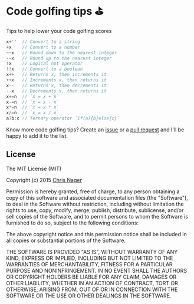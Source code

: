 # Code golfing tips :golf:
Tips to help lower your code golfing scores

```js
x+''  // Convert to a string
+x    // Convert to a number
~~x   // Round down to the nearest integer
-~x   // Round up to the nearest integer
!x    // Logical not operator
!!x   // Convert to a boolean
x++   // Returns x, then increments it
++x   // Increments x, then returns it
x--   // Returns x, then decrements it
--x   // Decrements x, then returns it
x+=n  // `x = x + n`
x-=n  // `x = x - n`
x*=n  // `x = x * n`
x/=n  // `x = x / n`
a?b:c // Ternary operator `if(a){b}else{c}`
```

Know more code golfing tips? Create an [issue](//github.com/chrisnager/code-golfing-tips/issues) or a [pull request](//github.com/chrisnager/code-golfing-tips/pulls) and I'll be happy to add it to the list.



## License

The MIT License (MIT)

Copyright (c) 2015 [Chris Nager](//twitter.com/chrisnager)

Permission is hereby granted, free of charge, to any person obtaining a copy
of this software and associated documentation files (the "Software"), to deal
in the Software without restriction, including without limitation the rights
to use, copy, modify, merge, publish, distribute, sublicense, and/or sell
copies of the Software, and to permit persons to whom the Software is
furnished to do so, subject to the following conditions:

The above copyright notice and this permission notice shall be included in all 
copies or substantial portions of the Software.

THE SOFTWARE IS PROVIDED "AS IS", WITHOUT WARRANTY OF ANY KIND, EXPRESS OR
IMPLIED, INCLUDING BUT NOT LIMITED TO THE WARRANTIES OF MERCHANTABILITY,
FITNESS FOR A PARTICULAR PURPOSE AND NONINFRINGEMENT. IN NO EVENT SHALL THE 
AUTHORS OR COPYRIGHT HOLDERS BE LIABLE FOR ANY CLAIM, DAMAGES OR OTHER
LIABILITY, WHETHER IN AN ACTION OF CONTRACT, TORT OR OTHERWISE, ARISING FROM,
OUT OF OR IN CONNECTION WITH THE SOFTWARE OR THE USE OR OTHER DEALINGS IN THE 
SOFTWARE.
